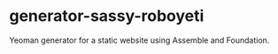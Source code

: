 generator-sassy-roboyeti
========================

Yeoman generator for a static website using Assemble and Foundation.
